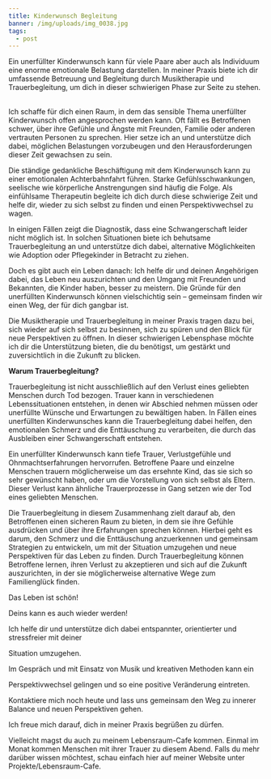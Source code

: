 ```yaml
---
title: Kinderwunsch Begleitung
banner: /img/uploads/img_0038.jpg
tags:
  - post
---
```

Ein unerfüllter Kinderwunsch kann für viele Paare aber auch als Individuum eine enorme emotionale Belastung darstellen. In meiner Praxis biete ich dir umfassende Betreuung und Begleitung durch Musiktherapie und Trauerbegleitung, um dich in dieser schwierigen Phase zur Seite zu stehen.

\
Ich schaffe für dich einen Raum, in dem das sensible Thema unerfüllter Kinderwunsch offen angesprochen werden kann. Oft fällt es Betroffenen schwer, über ihre Gefühle und Ängste mit Freunden, Familie oder anderen vertrauten Personen zu sprechen. Hier setze ich an und unterstütze dich dabei, möglichen Belastungen vorzubeugen und den Herausforderungen dieser Zeit gewachsen zu sein.

Die ständige gedankliche Beschäftigung mit dem Kinderwunsch kann zu einer emotionalen Achterbahnfahrt führen. Starke Gefühlsschwankungen, seelische wie körperliche Anstrengungen sind häufig die Folge. Als einfühlsame Therapeutin begleite ich dich durch diese schwierige Zeit und helfe dir, wieder zu sich selbst zu finden und einen Perspektivwechsel zu wagen.

In einigen Fällen zeigt die Diagnostik, dass eine Schwangerschaft leider nicht möglich ist. In solchen Situationen biete ich behutsame Trauerbegleitung an und unterstütze dich dabei, alternative Möglichkeiten wie Adoption oder Pflegekinder in Betracht zu ziehen.

Doch es gibt auch ein Leben danach: Ich helfe dir und deinen Angehörigen dabei, das Leben neu auszurichten und den Umgang mit Freunden und Bekannten, die Kinder haben, besser zu meistern. Die Gründe für den unerfüllten Kinderwunsch können vielschichtig sein – gemeinsam finden wir einen Weg, der für dich gangbar ist.

Die Musiktherapie und Trauerbegleitung in meiner Praxis tragen dazu bei, sich wieder auf sich selbst zu besinnen, sich zu spüren und den Blick für neue Perspektiven zu öffnen. In dieser schwierigen Lebensphase möchte ich dir die Unterstützung bieten, die du benötigst, um gestärkt und zuversichtlich in die Zukunft zu blicken.

**Warum Trauerbegleitung?**

Trauerbegleitung ist nicht ausschließlich auf den Verlust eines geliebten Menschen durch Tod bezogen. Trauer kann in verschiedenen Lebenssituationen entstehen, in denen wir Abschied nehmen müssen oder unerfüllte Wünsche und Erwartungen zu bewältigen haben. In Fällen eines unerfüllten Kinderwunsches kann die Trauerbegleitung dabei helfen, den emotionalen Schmerz und die Enttäuschung zu verarbeiten, die durch das Ausbleiben einer Schwangerschaft entstehen.

Ein unerfüllter Kinderwunsch kann tiefe Trauer, Verlustgefühle und Ohnmachtserfahrungen hervorrufen. Betroffene Paare und einzelne Menschen trauern möglicherweise um das ersehnte Kind, das sie sich so sehr gewünscht haben, oder um die Vorstellung von sich selbst als Eltern. Dieser Verlust kann ähnliche Trauerprozesse in Gang setzen wie der Tod eines geliebten Menschen.

Die Trauerbegleitung in diesem Zusammenhang zielt darauf ab, den Betroffenen einen sicheren Raum zu bieten, in dem sie ihre Gefühle ausdrücken und über ihre Erfahrungen sprechen können. Hierbei geht es darum, den Schmerz und die Enttäuschung anzuerkennen und gemeinsam Strategien zu entwickeln, um mit der Situation umzugehen und neue Perspektiven für das Leben zu finden. Durch Trauerbegleitung können Betroffene lernen, ihren Verlust zu akzeptieren und sich auf die Zukunft auszurichten, in der sie möglicherweise alternative Wege zum Familienglück finden.

Das Leben ist schön!

Deins kann es auch wieder werden!

Ich helfe dir und unterstütze dich dabei entspannter, orientierter und stressfreier mit deiner

Situation umzugehen.

Im Gespräch und mit Einsatz von Musik und kreativen Methoden kann ein

Perspektivwechsel gelingen und so eine positive Veränderung eintreten.

Kontaktiere mich noch heute und lass uns gemeinsam den Weg zu innerer Balance und neuen Perspektiven gehen.

Ich freue mich darauf, dich in meiner Praxis begrüßen zu dürfen.

Vielleicht magst du auch zu meinem Lebensraum-Cafe kommen. Einmal im Monat kommen Menschen mit ihrer Trauer zu diesem Abend. Falls du mehr darüber wissen möchtest, schau einfach hier auf meiner Website unter Projekte/Lebensraum-Cafe.